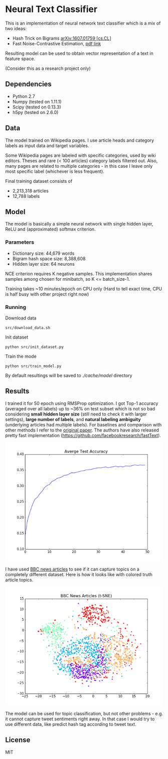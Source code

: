 # Neural Text Classifier

This is an implementation of neural network text classifier which is a mix of two ideas:
- Hash Trick on Bigrams [arXiv:1607.01759 [cs.CL]](https://arxiv.org/abs/1607.01759)
- Fast Noise-Contrastive Estimation, [pdf link](http://www.isi.edu/natural-language/mt/simple-fast-noise.pdf)

Resulting model can be used to obtain vector representation of a text in feature space.

(Consider this as a research project only)

## Dependencies

- Python 2.7
- Numpy (tested on 1.11.1)
- Scipy (tested on 0.13.3)
- h5py (tested on 2.6.0)

## Data

The model trained on Wikipedia pages. I use article heads and category labels as input data and target variables.

Some Wikipedia pages are labeled with specific categories, used by wiki editors. Theses and rare (< 100 articles) category labels filtered out. Also, many pages are related to multiple categories - in this case I leave only most specific label (whichever is less frequent).

Final training dataset consists of 
- 2,213,318 articles
- 12,788 labels

## Model

The model is basically a simple neural network with single hidden layer, ReLU and (approximated) softmax criterion.

### Parameters
- Dictionary size: 44,679 words
- Bigram hash space size: 8,388,608
- Hidden layer size: 64 neurons

NCE criterion requires K negative samples. This implementation shares samples among chosen for minibatch, so K <= batch_size-1.

Training takes ~10 minutes/epoch on CPU only (Hard to tell exact time, CPU is half busy with other project right now) 

### Running
Download data
```
src/download_data.sh
```

Init dataset
```
python src/init_dataset.py
```

Train the mode
```
python src/train_model.py
```
By default resultings will be saved to *./cache/model* directory

## Results

I trained it for 50 epoch using RMSProp optimization. I got Top-1 accuracy (averaged over all labels) up to ~36% on test subset which is not so bad considering **small hidden layer size** (still need to check it with larger settings), **large number of labels**, and **natural labeling ambiguity** (underlying articles had multiple labels). For baselines and comparison with other methods I refer to the [original paper](https://arxiv.org/abs/1607.01759). The authors have also released pretty fast implementation (https://github.com/facebookresearch/fastText).

![accuracy](images/accuracy.png)

I have used [BBC news articles](http://mlg.ucd.ie/files/datasets/bbc-fulltext.zip) to see if it can capture topics on a completely different dataset. Here is how it looks like with colored truth article topics. 

![accuracy](images/tsne.png)

The model can be used for topic classification, but not other problems - e.g. it cannot capture tweet sentiments right away. In that case I would try to use different data, like predict hash tag according to tweet text.

## License

MIT
